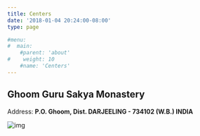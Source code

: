 ```yaml
---
title: Centers
date: '2018-01-04 20:24:00-08:00'
type: page

#menu:
#  main:
    #parent: 'about'
#    weight: 10
    #name: 'Centers'
---
```




## Ghoom Guru Sakya Monastery

Address: **P.O. Ghoom, Dist. DARJEELING - 734102 (W.B.) INDIA**

![img](https://mmbiz.qpic.cn/mmbiz_jpg/jZ6aUbzt6ITSLsDH9qs9ibFg98F5zv9mjmbfqWdfLYYqYDI15IY90F3XId1J8MGL2XicqDZxRDlYt2GKJ7VVuRiaw/640?wx_fmt=jpeg&wxfrom=5&wx_lazy=1&wx_co=1)


